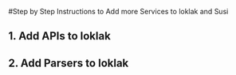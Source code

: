 #Step by Step Instructions to Add more Services to loklak and Susi

## 1. Add APIs to loklak


## 2. Add Parsers to loklak


